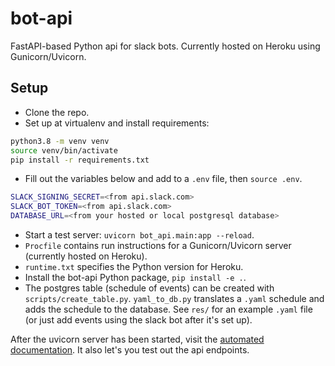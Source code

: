 # bot-api
FastAPI-based Python api for slack bots. Currently hosted on Heroku using Gunicorn/Uvicorn.

## Setup
- Clone the repo.
- Set up at virtualenv and install requirements:
```bash
python3.8 -m venv venv
source venv/bin/activate
pip install -r requirements.txt
```
- Fill out the variables below and add to a `.env` file, then `source .env`.
```bash
SLACK_SIGNING_SECRET=<from api.slack.com>
SLACK_BOT_TOKEN=<from api.slack.com>
DATABASE_URL=<from your hosted or local postgresql database>
```
- Start a test server: `uvicorn bot_api.main:app --reload`.
- `Procfile` contains run instructions for a Gunicorn/Uvicorn server 
(currently hosted on Heroku).
- `runtime.txt` specifies the Python version for Heroku.
- Install the bot-api Python package, `pip install -e .`.
- The postgres table (schedule of events) can be created with 
`scripts/create_table.py`. `yaml_to_db.py` translates a `.yaml` schedule 
and adds the schedule to the database. 
See `res/` for an example `.yaml` file 
(or just add events using the slack bot after it's set up).

After the uvicorn server has been started, visit the [automated documentation](localhost:8000/docs).
It also let's you test out the api endpoints.
